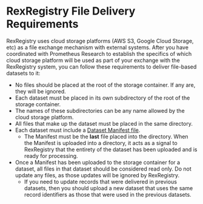 # RexRegistry File Delivery Requirements

RexRegistry uses cloud storage platforms (AWS S3, Google Cloud Storage, etc) as
a file exchange mechanism with external systems. After you have coordinated
with Prometheus Research to establish the specifics of which cloud storage
platform will be used as part of your exchange with the RexRegistry system, you
can follow these requirements to deliver file-based datasets to it:

* No files should be placed at the root of the storage container. If any are,
  they will be ignored.
* Each dataset must be placed in its own subdirectory of the root of the
  storage container.
* The names of these subdirectories can be any name allowed by the cloud
  storage platform.
* All files that make up the dataset must be placed in the same directory.
* Each dataset must include a [Dataset Manifest file](manifest.md).
  * The Manifest must be the **last** file placed into the directory. When the
    Manifest is uploaded into a directory, it acts as a signal to RexRegistry
    that the entirety of the dataset has been uploaded and is ready for
    processing.
* Once a Manifest has been uploaded to the storage container for a dataset, all
  files in that dataset should be considered read only. Do not update any
  files, as those updates will be ignored by RexRegistry.
  * If you need to update records that were delivered in previous datasets,
    then you should upload a new dataset that uses the same record identifiers
    as those that were used in the previous datasets.

